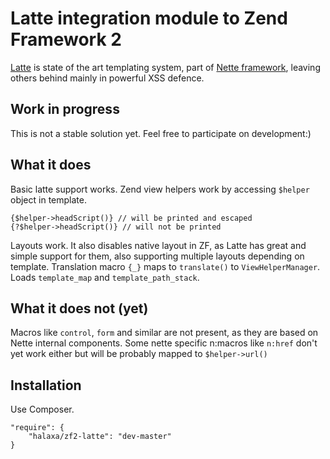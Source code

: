 # Latte integration module to Zend Framework 2

[Latte](https://github.com/nette/latte) is state of the art templating system, part of [Nette framework](https://github.com/nette/nette), leaving others behind mainly in powerful XSS defence.

## Work in progress
This is not a stable solution yet. Feel free to participate on development:)

## What it does
Basic latte support works. Zend view helpers work by accessing `$helper` object in template.

```latte
{$helper->headScript()} // will be printed and escaped
{?$helper->headScript()} // will not be printed
```
Layouts work. It also disables native layout in ZF, as Latte has great and simple support for them, also supporting multiple layouts depending on template. Translation macro `{_}` maps to `translate()` to `ViewHelperManager`. Loads `template_map` and `template_path_stack`.

## What it does not (yet)
Macros like `control`, `form` and similar are not present, as they are based on Nette internal components. Some nette specific n:macros like `n:href` don't yet work either but will be probably mapped to `$helper->url()`

## Installation
Use Composer.
```
"require": {
    "halaxa/zf2-latte": "dev-master"
}
```
